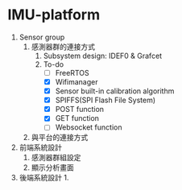 # IMU-platform
1. Sensor group
    1. 感測器群的連接方式
        1. Subsystem design: IDEF0 & Grafcet
        2. To-do
            - [ ]  FreeRTOS
            - [X]  Wifimanager
            - [X]  Sensor built-in calibration algorithm
            - [X]  SPIFFS(SPI Flash File System)
            - [X]  POST function
            - [X]  GET function
            - [ ]  Websocket function
       
    3. 與平台的連接方式
2. 前端系統設計
    1. 感測器群組設定
    2. 顯示分析畫面
3. 後端系統設計
    1.
